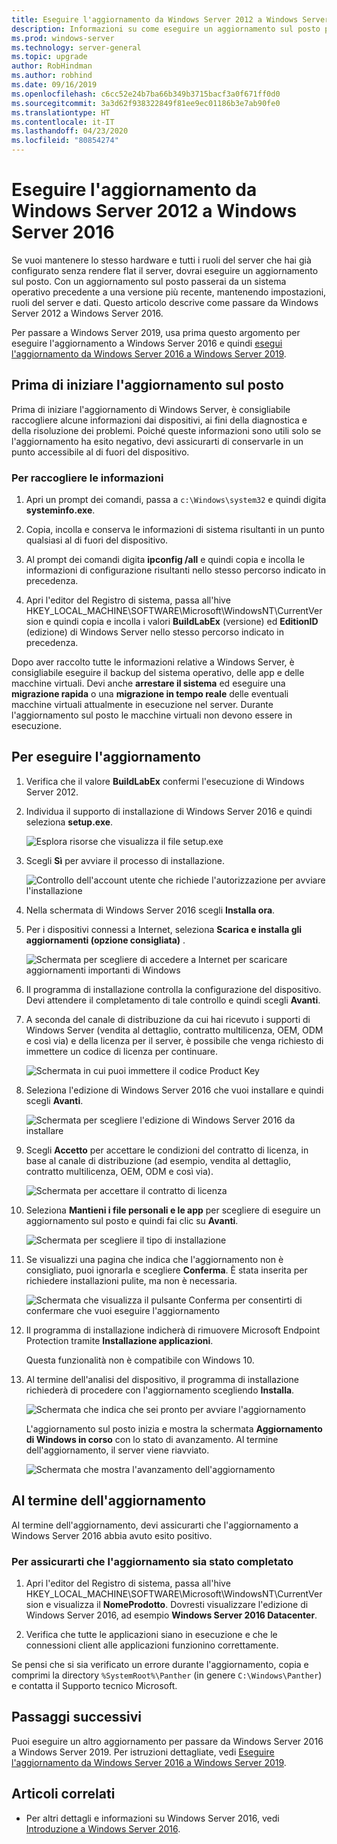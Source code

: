 ```yaml
---
title: Eseguire l'aggiornamento da Windows Server 2012 a Windows Server 2016 | Microsoft Docs
description: Informazioni su come eseguire un aggiornamento sul posto per passare da Windows Server 2012 a Windows Server 2016.
ms.prod: windows-server
ms.technology: server-general
ms.topic: upgrade
author: RobHindman
ms.author: robhind
ms.date: 09/16/2019
ms.openlocfilehash: c6cc52e24b7ba66b349b3715bacf3a0f671ff0d0
ms.sourcegitcommit: 3a3d62f938322849f81ee9ec01186b3e7ab90fe0
ms.translationtype: HT
ms.contentlocale: it-IT
ms.lasthandoff: 04/23/2020
ms.locfileid: "80854274"
---
```

# <a name="upgrade-windows-server-2012-to-windows-server-2016"></a>Eseguire l'aggiornamento da Windows Server 2012 a Windows Server 2016

Se vuoi mantenere lo stesso hardware e tutti i ruoli del server che hai già configurato senza rendere flat il server, dovrai eseguire un aggiornamento sul posto. Con un aggiornamento sul posto passerai da un sistema operativo precedente a una versione più recente, mantenendo impostazioni, ruoli del server e dati. Questo articolo descrive come passare da Windows Server 2012 a Windows Server 2016.

Per passare a Windows Server 2019, usa prima questo argomento per eseguire l'aggiornamento a Windows Server 2016 e quindi [esegui l'aggiornamento da Windows Server 2016 a Windows Server 2019](upgrade-2016-to-2019.md).

## <a name="before-you-begin-your-in-place-upgrade"></a>Prima di iniziare l'aggiornamento sul posto

Prima di iniziare l'aggiornamento di Windows Server, è consigliabile raccogliere alcune informazioni dai dispositivi, ai fini della diagnostica e della risoluzione dei problemi. Poiché queste informazioni sono utili solo se l'aggiornamento ha esito negativo, devi assicurarti di conservarle in un punto accessibile al di fuori del dispositivo.

### <a name="to-collect-your-info"></a>Per raccogliere le informazioni

1. Apri un prompt dei comandi, passa a `c:\Windows\system32` e quindi digita **systeminfo.exe**.

2. Copia, incolla e conserva le informazioni di sistema risultanti in un punto qualsiasi al di fuori del dispositivo.

3. Al prompt dei comandi digita **ipconfig /all** e quindi copia e incolla le informazioni di configurazione risultanti nello stesso percorso indicato in precedenza.

4. Apri l'editor del Registro di sistema, passa all'hive HKEY_LOCAL_MACHINE\SOFTWARE\Microsoft\WindowsNT\CurrentVersion e quindi copia e incolla i valori **BuildLabEx** (versione) ed **EditionID** (edizione) di Windows Server nello stesso percorso indicato in precedenza.

Dopo aver raccolto tutte le informazioni relative a Windows Server, è consigliabile eseguire il backup del sistema operativo, delle app e delle macchine virtuali. Devi anche **arrestare il sistema** ed eseguire una **migrazione rapida** o una **migrazione in tempo reale** delle eventuali macchine virtuali attualmente in esecuzione nel server. Durante l'aggiornamento sul posto le macchine virtuali non devono essere in esecuzione.

## <a name="to-perform-the-upgrade"></a>Per eseguire l'aggiornamento

1. Verifica che il valore **BuildLabEx** confermi l'esecuzione di Windows Server 2012.

2. Individua il supporto di installazione di Windows Server 2016 e quindi seleziona **setup.exe**.

    ![Esplora risorse che visualizza il file setup.exe](media/upgrade-2012-2016/setup-2016.png)

3. Scegli **Sì** per avviare il processo di installazione.

    ![Controllo dell'account utente che richiede l'autorizzazione per avviare l'installazione](media/upgrade-2012-2016/start-setup-uac-box.png)

4. Nella schermata di Windows Server 2016 scegli **Installa ora**.

5. Per i dispositivi connessi a Internet, seleziona **Scarica e installa gli aggiornamenti (opzione consigliata)** .

    ![Schermata per scegliere di accedere a Internet per scaricare aggiornamenti importanti di Windows](media/upgrade-2012-2016/imp-updates-win-setup.png)

6. Il programma di installazione controlla la configurazione del dispositivo. Devi attendere il completamento di tale controllo e quindi scegli **Avanti**.

7. A seconda del canale di distribuzione da cui hai ricevuto i supporti di Windows Server (vendita al dettaglio, contratto multilicenza, OEM, ODM e così via) e della licenza per il server, è possibile che venga richiesto di immettere un codice di licenza per continuare.

    ![Schermata in cui puoi immettere il codice Product Key](media/upgrade-2012-2016/enter-product-key.png)

8. Seleziona l'edizione di Windows Server 2016 che vuoi installare e quindi scegli **Avanti**.

    ![Schermata per scegliere l'edizione di Windows Server 2016 da installare](media/upgrade-2012-2016/select-os-edition.png)

9. Scegli **Accetto** per accettare le condizioni del contratto di licenza, in base al canale di distribuzione (ad esempio, vendita al dettaglio, contratto multilicenza, OEM, ODM e così via).

    ![Schermata per accettare il contratto di licenza](media/upgrade-2012-2016/license-terms.png)

10. Seleziona **Mantieni i file personali e le app** per scegliere di eseguire un aggiornamento sul posto e quindi fai clic su **Avanti**.

    ![Schermata per scegliere il tipo di installazione](media/upgrade-2012-2016/choose-install-upgrade.png)

11. Se visualizzi una pagina che indica che l'aggiornamento non è consigliato, puoi ignorarla e scegliere **Conferma**. È stata inserita per richiedere installazioni pulite, ma non è necessaria.

    ![Schermata che visualizza il pulsante Conferma per consentirti di confermare che vuoi eseguire l'aggiornamento](media/upgrade-2012-2016/confirm-upgrade-process.png)

12. Il programma di installazione indicherà di rimuovere Microsoft Endpoint Protection tramite **Installazione applicazioni**.

    Questa funzionalità non è compatibile con Windows 10.

13. Al termine dell'analisi del dispositivo, il programma di installazione richiederà di procedere con l'aggiornamento scegliendo **Installa**.

    ![Schermata che indica che sei pronto per avviare l'aggiornamento](media/upgrade-2012-2016/ready-to-install.png)

    L'aggiornamento sul posto inizia e mostra la schermata **Aggiornamento di Windows in corso** con lo stato di avanzamento. Al termine dell'aggiornamento, il server viene riavviato.

    ![Schermata che mostra l'avanzamento dell'aggiornamento](media/upgrade-2012-2016/upgrading-windows-with-progress.png)

## <a name="after-your-upgrade-is-done"></a>Al termine dell'aggiornamento

Al termine dell'aggiornamento, devi assicurarti che l'aggiornamento a Windows Server 2016 abbia avuto esito positivo.

### <a name="to-make-sure-your-upgrade-was-successful"></a>Per assicurarti che l'aggiornamento sia stato completato

1. Apri l'editor del Registro di sistema, passa all'hive HKEY_LOCAL_MACHINE\SOFTWARE\Microsoft\WindowsNT\CurrentVersion e visualizza il **NomeProdotto**. Dovresti visualizzare l'edizione di Windows Server 2016, ad esempio **Windows Server 2016 Datacenter**.

2. Verifica che tutte le applicazioni siano in esecuzione e che le connessioni client alle applicazioni funzionino correttamente.

Se pensi che si sia verificato un errore durante l'aggiornamento, copia e comprimi la directory `%SystemRoot%\Panther` (in genere `C:\Windows\Panther`) e contatta il Supporto tecnico Microsoft.

## <a name="next-steps"></a>Passaggi successivi

Puoi eseguire un altro aggiornamento per passare da Windows Server 2016 a Windows Server 2019. Per istruzioni dettagliate, vedi [Eseguire l'aggiornamento da Windows Server 2016 a Windows Server 2019](upgrade-2016-to-2019.md).

## <a name="related-articles"></a>Articoli correlati

- Per altri dettagli e informazioni su Windows Server 2016, vedi [Introduzione a Windows Server 2016](https://docs.microsoft.com/windows-server/get-started/server-basics).